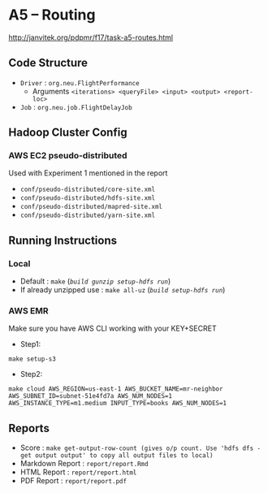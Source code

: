 # A5 – Routing

http://janvitek.org/pdpmr/f17/task-a5-routes.html

## Code Structure

- `Driver`  : `org.neu.FlightPerformance`
  - Arguments `<iterations> <queryFile> <input> <output> <report-loc>`
- `Job` :  `org.neu.job.FlightDelayJob`

## Hadoop Cluster Config
### AWS EC2 pseudo-distributed
Used with Experiment 1 mentioned in the report
- `conf/pseudo-distributed/core-site.xml`
- `conf/pseudo-distributed/hdfs-site.xml`
- `conf/pseudo-distributed/mapred-site.xml`
- `conf/pseudo-distributed/yarn-site.xml`


## Running Instructions
### Local
- Default : `make` (_`build gunzip setup-hdfs run`_)
- If already unzipped use : `make all-uz` (_`build setup-hdfs run`_)
### AWS EMR
Make sure you have AWS CLI working with your KEY+SECRET
- Step1: 
```
make setup-s3
```
- Step2: 
```
make cloud AWS_REGION=us-east-1 AWS_BUCKET_NAME=mr-neighbor AWS_SUBNET_ID=subnet-51e4fd7a AWS_NUM_NODES=1 AWS_INSTANCE_TYPE=m1.medium INPUT_TYPE=books AWS_NUM_NODES=1
```


## Reports
- Score : `make get-output-row-count (gives o/p count. Use 'hdfs dfs -get output output' to copy all output files to local)`
- Markdown Report : `report/report.Rmd`
- HTML Report : `report/report.html`
- PDF Report : `report/report.pdf`